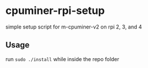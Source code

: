 # cpuminer-rpi-setup
simple setup script for m-cpuminer-v2 on rpi 2, 3, and 4

## Usage
run `sudo ./install` while inside the repo folder
